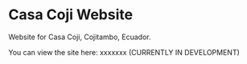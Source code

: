 # Casa Coji Website

Website for Casa Coji, Cojitambo, Ecuador.

You can view the site here: xxxxxxx (CURRENTLY IN DEVELOPMENT)